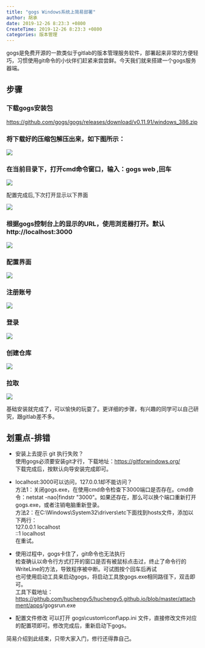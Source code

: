 ```yaml
---
title: "gogs Windows系统上简易部署"
author: 胡承
date: 2019-12-26 8:23:3 +0800
CreateTime: 2019-12-26 8:23:3 +0800
categories: 版本管理
---
```


gogs是免费开源的一款类似于gitlab的版本管理服务软件，部署起来非常的方便轻巧，习惯使用git命令的小伙伴们赶紧来尝尝鲜。今天我们就来搭建一个gogs服务器端。
<!-- more -->
## 步骤  

### 下载gogs安装包  

  <https://github.com/gogs/gogs/releases/download/v0.11.91/windows_386.zip>

### 将下载好的压缩包解压出来，如下图所示：

![](https://i.loli.net/2019/12/25/NCnQj4gJwYzq9Tv.jpg)

### 在当前目录下，打开cmd命令窗口，输入：gogs web ,回车

![](https://i.loli.net/2019/12/26/MNRBjZD45hnuTEJ.jpg)

配置完成后,下次打开显示以下界面  

![](https://i.loli.net/2019/12/25/mEZfDHRaNbW3cQO.jpg)


### 根据gogs控制台上的显示的URL，使用浏览器打开。默认http://localhost:3000

![](https://i.loli.net/2019/12/25/bRoKJn5YxAZTXWG.jpg)

### 配置界面

![](https://i.loli.net/2019/12/26/Qg1P9BEk6xXCw5e.jpg)

### 注册账号

![](https://i.loli.net/2019/12/25/ADFfoEc9jJ83UHi.jpg)

### 登录

![](https://i.loli.net/2019/12/25/HlMYI7JArBa6kKX.jpg)

### 创建仓库

![](https://i.loli.net/2019/12/25/zq5rT6Q2w4ds9LD.jpg)

### 拉取

![](https://i.loli.net/2019/12/25/o4nYM2Ib3Qj9uUt.jpg)



基础安装就完成了，可以愉快的玩耍了。更详细的步骤，有兴趣的同学可以自己研究，跟gitlab差不多。

## 划重点-排错

- 安装上去提示 git 执行失败？  
使用gogs必须要安装git才行，下载地址：<https://gitforwindows.org/>  
下载完成后，按默认向导安装完成即可。

- localhost:3000可以访问，127.0.0.1却不能访问？  
方法1：关闭gogs.exe，在使用cmd命令检查下3000端口是否存在。cmd命令：netstat -nao|findstr "3000"。如果还存在，那么可以换个端口重新打开gogs.exe，或者注销电脑重新登录。  
方法2：在C:\Windows\System32\drivers\etc下面找到hosts文件，添加以下两行：  
127.0.0.1       localhost  
::1             localhost  
在重试。

- 使用过程中，gogs卡住了，git命令也无法执行  
检查确认以命令行方式打开的窗口是否有被鼠标点击过，终止了命令行的WriteLine的方法，导致程序被中断。可试图按个回车后再试  
也可使用启动工具来启动gogs，将启动工具放gogs.exe相同路径下，双击即可。  
工具下载地址：<https://github.com/huchengv5/huchengv5.github.io/blob/master/attachment/apps>/gogsrun.exe

- 配置文件修改
可以打开 gogs\custom\conf\app.ini 文件，直接修改文件对应的配置项即可。修改完成后，重新启动下gogs。

简易介绍到此结束，只带大家入门，修行还得靠自己。